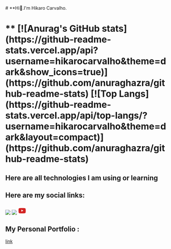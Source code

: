 
<link rel="stylesheet" href="https://cdn.jsdelivr.net/gh/devicons/devicon@v2.14.0/devicon.min.css">
# **Hi👋.I'm Hikaro Carvalho.<h1>**
[![Anurag's GitHub stats](https://github-readme-stats.vercel.app/api?username=hikarocarvalho&theme=dark&show_icons=true)](https://github.com/anuraghazra/github-readme-stats)
 [![Top Langs](https://github-readme-stats.vercel.app/api/top-langs/?username=hikarocarvalho&theme=dark&layout=compact)](https://github.com/anuraghazra/github-readme-stats)

## Here are all technologies I am using or learning 
<i class="devicon-kotlin-plain"></i>
<i class="devicon-python-plain"></i>
<i class="devicon-javascript-plain"></i>
<i class="devicon-cplusplus-plain"></i>
<i class="devicon-css3-plain"></i>
<i class="devicon-php-plain"></i>
<i class="devicon-mysql-plain"></i>
<i class="devicon-postgresql-plain"></i>
<i class="devicon-mongodb-plain"></i>
<i class="devicon-nodejs-plain"></i>
<i class="devicon-react-original"></i>

 
## Here are my social links: <h3>
 #####
<a href="https://github.com/hikarocarvalho"><img width="5%" src="https://github.githubassets.com/images/modules/logos_page/GitHub-Mark.png"></img></a>
 <a href="https://www.linkedin.com/in/hikaro-fernandes-de-carvalho-737a32209"><img width="5%" src="https://static-exp1.licdn.com/sc/h/8zliikpi39umlw2wr99gu4a0u"></img></a>
 <a href="https://www.youtube.com/channel/UCb3Pa3X0d-IeBuQqgVgnWzg"><img width="5%" src="https://github.com/burgyl/youtube-icon-link/blob/main/icon_128.png"></img></a>
#####




 ## My Personal Portfolio :
 <a align="center" href="https://hikarocarvalhopf.herokuapp.com/">link</a>
 
<!--
**HIKARO-290/HIKARO-290** is a ✨ _special_ ✨ repository because its `README.md` (this file) appears on your GitHub profile.

Here are some ideas to get you started:

- 🔭 I’m currently working on ...
- 🌱 I’m currently learning ...
- 👯 I’m looking to collaborate on ...
- 🤔 I’m looking for help with ...
- 💬 Ask me about ...
- 📫 How to reach me: ...
- 😄 Pronouns: ...
- ⚡ Fun fact: ...
-->
